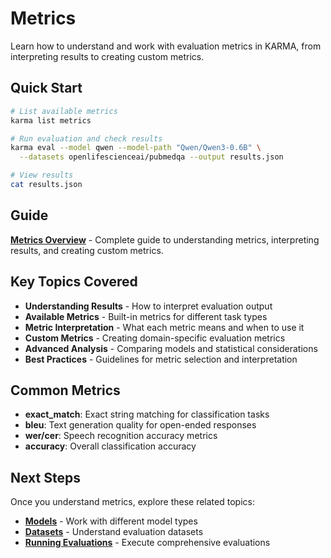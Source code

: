 # Metrics

Learn how to understand and work with evaluation metrics in KARMA, from interpreting results to creating custom metrics.

## Quick Start

```bash
# List available metrics
karma list metrics

# Run evaluation and check results
karma eval --model qwen --model-path "Qwen/Qwen3-0.6B" \
  --datasets openlifescienceai/pubmedqa --output results.json

# View results
cat results.json
```

## Guide

**[Metrics Overview](overview.md)** - Complete guide to understanding metrics, interpreting results, and creating custom metrics.

## Key Topics Covered

- **Understanding Results** - How to interpret evaluation output
- **Available Metrics** - Built-in metrics for different task types
- **Metric Interpretation** - What each metric means and when to use it
- **Custom Metrics** - Creating domain-specific evaluation metrics
- **Advanced Analysis** - Comparing models and statistical considerations
- **Best Practices** - Guidelines for metric selection and interpretation

## Common Metrics

- **exact_match**: Exact string matching for classification tasks
- **bleu**: Text generation quality for open-ended responses
- **wer/cer**: Speech recognition accuracy metrics
- **accuracy**: Overall classification accuracy

## Next Steps

Once you understand metrics, explore these related topics:

- **[Models](../models/overview.md)** - Work with different model types
- **[Datasets](../datasets/overview.md)** - Understand evaluation datasets
- **[Running Evaluations](../basic-usage/running-evaluations.md)** - Execute comprehensive evaluations